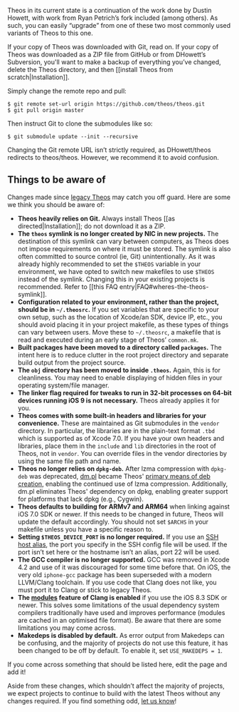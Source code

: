 Theos in its current state is a continuation of the work done by Dustin Howett, with work from Ryan Petrich’s fork included (among others). As such, you can easily “upgrade” from one of these two most commonly used variants of Theos to this one.

If your copy of Theos was downloaded with Git, read on. If your copy of Theos was downloaded as a ZIP file from GitHub or from DHowett’s Subversion, you'll want to make a backup of everything you’ve changed, delete the Theos directory, and then [[install Theos from scratch|Installation]].

Simply change the remote repo and pull:

```console
$ git remote set-url origin https://github.com/theos/theos.git
$ git pull origin master
```

Then instruct Git to clone the submodules like so:

```console
$ git submodule update --init --recursive
```

Changing the Git remote URL isn’t strictly required, as DHowett/theos redirects to theos/theos. However, we recommend it to avoid confusion.

## Things to be aware of
Changes made since [legacy Theos](https://github.com/theos/theos/tree/legacy) may catch you off guard. Here are some we think you should be aware of:

* **Theos heavily relies on Git.** Always install Theos [[as directed|Installation]]; do not download it as a ZIP.
* **The `theos` symlink is no longer created by NIC in new projects.** The destination of this symlink can vary between computers, as Theos does not impose requirements on where it must be stored. The symlink is also often committed to source control (ie, Git) unintentionally. As it was already highly recommended to set the `$THEOS` variable in your environment, we have opted to switch new makefiles to use `$THEOS` instead of the symlink. Changing this in your existing projects is recommended. Refer to [[this FAQ entry|FAQ#wheres-the-theos-symlink]].
* **Configuration related to your environment, rather than the project, should be in `~/.theosrc`.** If you set variables that are specific to your own setup, such as the location of Xcode/an SDK, device IP, etc., you should avoid placing it in your project makefile, as these types of things can vary between users. Move these to `~/.theosrc`, a makefile that is read and executed during an early stage of Theos’ `common.mk`.
* **Built packages have been moved to a directory called `packages`.** The intent here is to reduce clutter in the root project directory and separate build output from the project source.
* **The `obj` directory has been moved to inside `.theos`.** Again, this is for cleanliness. You may need to enable displaying of hidden files in your operating system/file manager.
* **The linker flag required for tweaks to run in 32-bit processes on 64-bit devices running iOS 9 is not necessary.** Theos already applies it for you.
* **Theos comes with some built-in headers and libraries for your convenience.** These are maintained as Git submodules in the `vendor` directory. In particular, the libraries are in the plain-text format `.tbd` which is supported as of Xcode 7.0. If you have your own headers and libraries, place them in the `include` and `lib` directories in the root of Theos, not in `vendor`. You can override files in the vendor directories by using the same file path and name.
* **Theos no longer relies on `dpkg-deb`.** After lzma compression with `dpkg-deb` was deprecated, [dm.pl](https://github.com/theos/dm.pl) became Theos' [primary means of deb creation](https://github.com/theos/theos/commit/bad135c47c1c3e0300fe823e64862f490830eee3), enabling the continued use of lzma compression. Additionally, dm.pl eliminates Theos' dependency on dpkg, enabling greater support for platforms that lack dpkg (e.g., Cygwin).
* **Theos defaults to building for ARMv7 and ARM64** when linking against iOS 7.0 SDK or newer. If this needs to be changed in future, Theos will update the default accordingly. You should not set `$ARCHS` in your makefile unless you have a specific reason to.
* **Setting `$THEOS_DEVICE_PORT` is no longer required.** If you use an [SSH host alias](http://mattryall.net/blog/2008/06/ssh-favourite-hosts), the port you specify in the SSH config file will be used. If the port isn’t set here or the hostname isn’t an alias, port 22 will be used.
* **The GCC compiler is no longer supported.** GCC was removed in Xcode 4.2 and use of it was discouraged for some time before that. On iOS, the very old `iphone-gcc` package has been superseded with a modern LLVM/Clang toolchain. If you use code that Clang does not like, you must port it to Clang or stick to legacy Theos.
* **The [modules](http://clang.llvm.org/docs/Modules.html#introduction) feature of Clang is enabled** if you use the iOS 8.3 SDK or newer. This solves some limitations of the usual dependency system compilers traditionally have used and improves performance (modules are cached in an optimised file format). Be aware that there are some limitations you may come across.
* **Makedeps is disabled by default.** As error output from Makedeps can be confusing, and the majority of projects do not use this feature, it has been changed to be off by default. To enable it, set `USE_MAKEDEPS = 1`.

If you come across something that should be listed here, edit the page and add it!

Aside from these changes, which shouldn’t affect the majority of projects, we expect projects to continue to build with the latest Theos without any changes required. If you find something odd, [let us know](https://github.com/theos/theos/issues)!